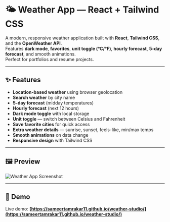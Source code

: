 # 🌤️ Weather App — React + Tailwind CSS

A modern, responsive weather application built with **React**, **Tailwind CSS**, and the **OpenWeather API**.  
Features **dark mode**, **favorites**, **unit toggle (°C/°F)**, **hourly forecast**, **5-day forecast**, and smooth animations.  
Perfect for portfolios and resume projects.

---

## ✨ Features

- **Location-based weather** using browser geolocation
- **Search weather** by city name
- **5-day forecast** (midday temperatures)
- **Hourly forecast** (next 12 hours)
- **Dark mode toggle** with local storage
- **Unit toggle** — switch between Celsius and Fahrenheit
- **Save favorite cities** for quick access
- **Extra weather details** — sunrise, sunset, feels-like, min/max temps
- **Smooth animations** on data change
- **Responsive design** with Tailwind CSS

---

## 🖼 Preview

![Weather App Screenshot]([screenshot.png](https://github.com/sameertamrakar11/weather-studio/blob/27391e8fb2a3ca352249dd82ae5105807ae5f5bd/Screenshot%20(99).png))  

---

## 🚀 Demo
Live demo: **[https://sameertamrakar11.github.io/weather-studio/](https://sameertamrakar11.github.io/weather-studio/)**  
